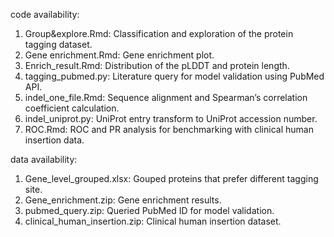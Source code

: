 code availability:
1. Group&explore.Rmd: Classification and exploration of the protein tagging dataset.
2. Gene enrichment.Rmd: Gene enrichment plot.
3. Enrich_result.Rmd: Distribution of the pLDDT and protein length.
4. tagging_pubmed.py: Literature query for model validation using PubMed API.
5. indel_one_file.Rmd: Sequence alignment and Spearman’s correlation coefficient calculation.
6. indel_uniprot.py: UniProt entry transform to UniProt accession number.
7. ROC.Rmd: ROC and PR analysis for benchmarking with clinical human insertion data.

data availability:
1. Gene_level_grouped.xlsx: Gouped proteins that prefer different tagging site.
2. Gene_enrichment.zip: Gene enrichment results.
3. pubmed_query.zip: Queried PubMed ID for model validation.
4. clinical_human_insertion.zip: Clinical human insertion dataset.
